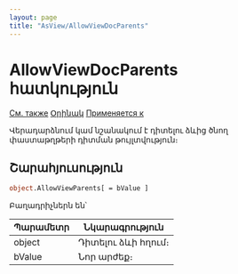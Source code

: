 ```yaml
---
layout: page
title: "AsView/AllowViewDocParents"
---
```



# AllowViewDocParents հատկություն

[См. также](../Asview.md) [Օրինակ](../../Examples/E_AsView.html) [Применяется к](../Asview.md)

Վերադարձնում կամ նշանակում է դիտելու ձևից ծնող փաստաթղթերի դիտման թույլտվություն։

## Շարահյուսություն

``` vb
object.AllowViewParents[ = bValue ] 
```
Բաղադրիչներն են՝ 


| Պարամետր | Նկարագրություն |
|--|--|
| object | Դիտելու ձևի հղում։ |
| bValue | Նոր արժեք։ |

